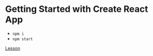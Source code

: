 # Getting Started with Create React App

- `npm i`
- `npm start`

[Lesson](https://github.com/joinpursuit/8-0-technical-curriculum/blob/patch-updates/03-react/react-forms/lesson-notes/readme.md)
